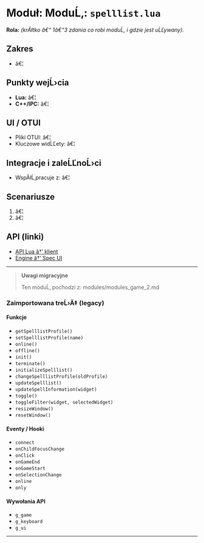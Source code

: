 # Moduł: ModuĹ‚: `spelllist.lua`
**Rola:** *(krĂłtko â€“ 1â€“3 zdania co robi moduĹ‚ i gdzie jest uĹĽywany).*

## Zakres
- â€¦

## Punkty wejĹ›cia
- **Lua:** â€¦
- **C++/IPC:** â€¦

## UI / OTUI
- Pliki OTUI: â€¦
- Kluczowe widĹĽety: â€¦

## Integracje i zaleĹĽnoĹ›ci
- WspĂłĹ‚pracuje z: â€¦

## Scenariusze
1. â€¦
2. â€¦

## API (linki)
- [API Lua â†’ klient](../../api/lua/luafunctions_client.md)
- [Engine â†’ Spec UI](../../api/engine/otclient_v_8_specyfikacja_ui.md)

---

> **Uwagi migracyjne**
>
> Ten moduĹ‚ pochodzi z: modules/modules_game_2.md

### Zaimportowana treĹ›Ä‡ (legacy)
#### Funkcje

- `getSpelllistProfile()`
- `setSpelllistProfile(name)`
- `online()`
- `offline()`
- `init()`
- `terminate()`
- `initializeSpelllist()`
- `changeSpelllistProfile(oldProfile)`
- `updateSpelllist()`
- `updateSpellInformation(widget)`
- `toggle()`
- `toggleFilter(widget, selectedWidget)`
- `resizeWindow()`
- `resetWindow()`


#### Eventy / Hooki

- `connect`
- `onChildFocusChange`
- `onClick`
- `onGameEnd`
- `onGameStart`
- `onSelectionChange`
- `online`
- `only`


#### Wywołania API

- `g_game`
- `g_keyboard`
- `g_ui`

---

